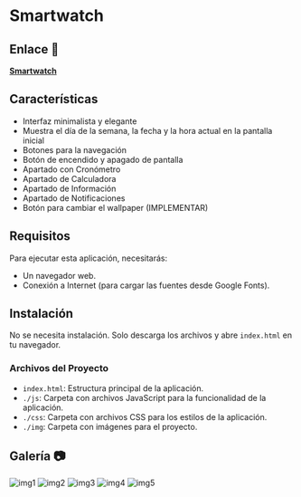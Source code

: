 #  Smartwatch 
## Enlace 🔗

[**Smartwatch**](https://juanbautistamalina.github.io/smartwatch/)


## Características

- Interfaz minimalista y elegante
- Muestra el día de la semana, la fecha y la hora actual en la pantalla inicial
- Botones para la navegación
- Botón de encendido y apagado de pantalla 
- Apartado con Cronómetro
- Apartado de Calculadora
- Apartado de Información 
- Apartado de Notificaciones
- Botón para cambiar el wallpaper (IMPLEMENTAR)

## Requisitos

Para ejecutar esta aplicación, necesitarás:

- Un navegador web.
- Conexión a Internet (para cargar las fuentes desde Google Fonts).


## Instalación

No se necesita instalación. Solo descarga los archivos y abre `index.html` en tu navegador.

### Archivos del Proyecto

- `index.html`: Estructura principal de la aplicación. 
- `./js`: Carpeta con archivos JavaScript para la funcionalidad de la aplicación.
- `./css`: Carpeta con archivos CSS para los estilos de la aplicación.
- `./img`: Carpeta con imágenes para el proyecto.


## Galería 📷
![img1](https://github.com/user-attachments/assets/a769646f-ec42-401a-8351-51fc0f82449a)
![img2](https://github.com/user-attachments/assets/e5ddee36-b43a-447a-bb49-e9e856bf2386)
![img3](https://github.com/user-attachments/assets/f7c282d6-5122-4c2b-8ca9-6def594a1f21)
![img4](https://github.com/user-attachments/assets/ee34bdb7-add8-4135-a9f3-c9c1d47b8667)
![img5](https://github.com/user-attachments/assets/225fa545-75dc-4245-b37a-83aa571aee13)

